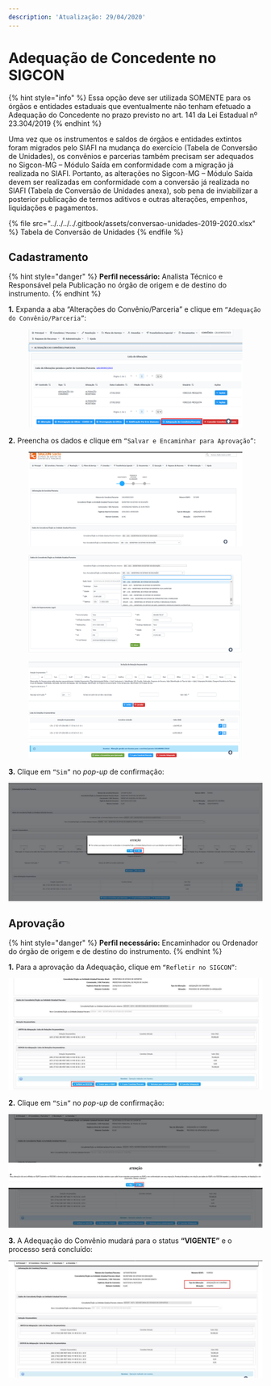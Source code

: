 ```yaml
---
description: 'Atualização: 29/04/2020'
---
```


# Adequação de Concedente no SIGCON

{% hint style="info" %}
Essa opção deve ser utilizada SOMENTE para os órgãos e entidades estaduais que eventualmente não tenham efetuado a Adequação do Concedente no prazo previsto no art. 141 da Lei Estadual nº 23.304/2019
{% endhint %}

Uma vez que os instrumentos e saldos de órgãos e entidades extintos foram migrados pelo SIAFI na mudança do exercício (Tabela de Conversão de Unidades), os convênios e parcerias também precisam ser adequados no Sigcon-MG – Módulo Saída em conformidade com a migração já realizada no SIAFI. Portanto, as alterações no Sigcon-MG – Módulo Saída devem ser realizadas em conformidade com a conversão já realizada no SIAFI (Tabela de Conversão de Unidades anexa), sob pena de inviabilizar a posterior publicação de termos aditivos e outras alterações, empenhos, liquidações e pagamentos.

{% file src="../../../../.gitbook/assets/conversao-unidades-2019-2020.xlsx" %}
Tabela de Conversão de Unidades
{% endfile %}

## Cadastramento

{% hint style="danger" %}
**Perfil necessário:** Analista Técnico e Responsável pela Publicação no órgão de origem e de destino do instrumento.
{% endhint %}

**1.** Expanda a aba “Alterações do Convênio/Parceria” e clique em `“Adequação do Convênio/Parceria”`:

<figure><img src="../../../../.gitbook/assets/adequação.png" alt=""><figcaption></figcaption></figure>

**2.** Preencha os dados e clique em `“Salvar e Encaminhar para Aprovação”`:

<figure><img src="../../../../.gitbook/assets/image (40).png" alt=""><figcaption></figcaption></figure>

<figure><img src="../../../../.gitbook/assets/image (38) (2).png" alt=""><figcaption></figcaption></figure>

<figure><img src="../../../../.gitbook/assets/image (7) (3).png" alt=""><figcaption></figcaption></figure>

**3.** Clique em `“Sim”` no _pop-up_ de confirmação:

![](<../../../../.gitbook/assets/image (92) (1).png>)

## Aprovação

{% hint style="danger" %}
**Perfil necessário:** Encaminhador ou Ordenador do órgão de origem e de destino do instrumento.
{% endhint %}

**1.** Para a aprovação da Adequação, clique em `“Refletir no SIGCON”`:

![](<../../../../.gitbook/assets/image (149).png>)

**2.** Clique em `“Sim”` no _pop-up_ de confirmação:

![](<../../../../.gitbook/assets/image (90).png>)

**3.** A Adequação do Convênio mudará para o status **“VIGENTE”** e o processo será concluído:

![](<../../../../.gitbook/assets/image (82).png>)
